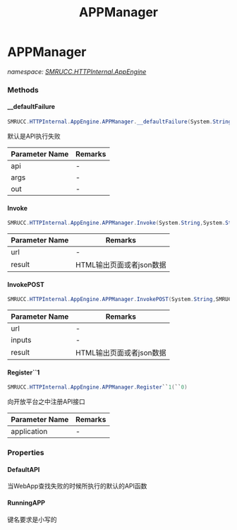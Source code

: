 ﻿---
title: APPManager
---

# APPManager
_namespace: [SMRUCC.HTTPInternal.AppEngine](N-SMRUCC.HTTPInternal.AppEngine.html)_





### Methods

#### __defaultFailure
```csharp
SMRUCC.HTTPInternal.AppEngine.APPManager.__defaultFailure(System.String,System.String,System.String@)
```
默认是API执行失败

|Parameter Name|Remarks|
|--------------|-------|
|api|-|
|args|-|
|out|-|


#### Invoke
```csharp
SMRUCC.HTTPInternal.AppEngine.APPManager.Invoke(System.String,System.String@)
```


|Parameter Name|Remarks|
|--------------|-------|
|url|-|
|result|HTML输出页面或者json数据|


#### InvokePOST
```csharp
SMRUCC.HTTPInternal.AppEngine.APPManager.InvokePOST(System.String,SMRUCC.HTTPInternal.AppEngine.POSTParser.PostReader,System.String@)
```


|Parameter Name|Remarks|
|--------------|-------|
|url|-|
|inputs|-|
|result|HTML输出页面或者json数据|


#### Register``1
```csharp
SMRUCC.HTTPInternal.AppEngine.APPManager.Register``1(``0)
```
向开放平台之中注册API接口

|Parameter Name|Remarks|
|--------------|-------|
|application|-|



### Properties

#### DefaultAPI
当WebApp查找失败的时候所执行的默认的API函数
#### RunningAPP
键名要求是小写的
